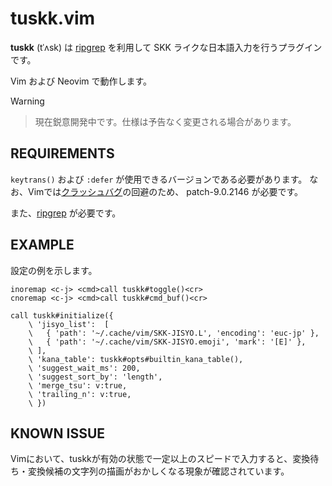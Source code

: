 # tuskk.vim

**tuskk** (tˈʌsk) は [ripgrep](https://github.com/BurntSushi/ripgrep) を利用して
SKK ライクな日本語入力を行うプラグインです。

Vim および Neovim で動作します。

> [!WARNING]

> 現在鋭意開発中です。仕様は予告なく変更される場合があります。

## REQUIREMENTS

`keytrans()` および `:defer` が使用できるバージョンである必要があります。
なお、Vimでは[クラッシュバグ](https://github.com/vim/vim/issues/13609)の回避のため、
patch-9.0.2146 が必要です。

また、[ripgrep](https://github.com/BurntSushi/ripgrep) が必要です。

## EXAMPLE

設定の例を示します。

```vim
inoremap <c-j> <cmd>call tuskk#toggle()<cr>
cnoremap <c-j> <cmd>call tuskk#cmd_buf()<cr>

call tuskk#initialize({
    \ 'jisyo_list':  [
    \   { 'path': '~/.cache/vim/SKK-JISYO.L', 'encoding': 'euc-jp' },
    \   { 'path': '~/.cache/vim/SKK-JISYO.emoji', 'mark': '[E]' },
    \ ],
    \ 'kana_table': tuskk#opts#builtin_kana_table(),
    \ 'suggest_wait_ms': 200,
    \ 'suggest_sort_by': 'length',
    \ 'merge_tsu': v:true,
    \ 'trailing_n': v:true,
    \ })
```

## KNOWN ISSUE

Vimにおいて、tuskkが有効の状態で一定以上のスピードで入力すると、変換待ち・変換候補の文字列の描画がおかしくなる現象が確認されています。
